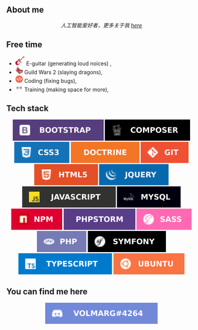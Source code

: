 <h2>About me</h2>
<p align="center"><i>人工智能爱好者，更多关于我 <a href="https://github.com/1044197988/">here</a></i></p>

<h2>Free time</h2>
<ul><li><img src="data/icons/electric-guitar.png" width="25"> E-guitar (generating loud noices) ,
<li><img src="data/icons/gw2.png" width="20">  Guild Wars 2 (slaying dragons),
<li><img src="data/icons/code.png" width="20"> Coding (fixing bugs),
<li><img src="data/icons/training.png" width="20"> Training (making space for more),</ul>

<h2>Tech stack</h2>
<p float="left" align="center">   
  <img src="https://github.com/1044197988/1044197988/blob/main/data/badges/bootstrap .svg">    
  <img src="https://github.com/1044197988/1044197988/blob/main/data/badges/composer.svg"  >     
  <img src="https://github.com/1044197988/1044197988/blob/main/data/badges/css3.svg" 	   >    
  <img src="https://github.com/1044197988/1044197988/blob/main/data/badges/doctrine.svg"  >    
  <img src="https://github.com/1044197988/1044197988/blob/main/data/badges/git.svg"       >    
  <img src="https://github.com/1044197988/1044197988/blob/main/data/badges/html5.svg" 	   >    
  <img src="https://github.com/1044197988/1044197988/blob/main/data/badges/jquery.svg"    >    
  <img src="https://github.com/1044197988/1044197988/blob/main/data/badges/js.svg" 	   >    
  <img src="https://github.com/1044197988/1044197988/blob/main/data/badges/mysql.svg" 	   >	    
  <img src="https://github.com/1044197988/1044197988/blob/main/data/badges/npm.svg" 	   >    
  <img src="https://github.com/1044197988/1044197988/blob/main/data/badges/phpstorm.svg"  >	    
  <img src="https://github.com/1044197988/1044197988/blob/main/data/badges/sass.svg" 	   >
  <img src="https://github.com/1044197988/1044197988/blob/main/data/badges/php.svg"   >
  <img src="https://github.com/1044197988/1044197988/blob/main/data/badges/symfony.svg"   >
  <img src="https://github.com/1044197988/1044197988/blob/main/data/badges/ts.svg" 	   >
  <img src="https://github.com/1044197988/1044197988/blob/main/data/badges/ubuntu.svg"    ></p>

<h2>You can find me here</h2>
<p align="center">
<img src="https://github.com/1044197988/1044197988/blob/main/data/badges/discord.svg">
</p>
<!--
**1044197988/1044197988** is a ✨ _special_ ✨ repository because its `README.md` (this file) appears on your GitHub profile.

